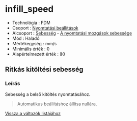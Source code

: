 # infill\_speed

* Technológia : FDM
* Csoport : [Nyomtatási beállítások](../../konfig/print_settings.md)
* Alcsoport : [Sebesség](../../konfig/print_settings.md#sebesség) - [A nyomtatási mozgások sebessége](infill_speed.md)
* Mód : Haladó
* Mértékegység : mm/s
* Minimális érték :  0
* Alapértelmezett érték : 80

## Ritkás kitöltési sebesség

### Leírás

Sebesség a belső kitöltés nyomtatásához.

> Automatikus beállításhoz állítsa nullára.

[Vissza a változók listájához](/)

